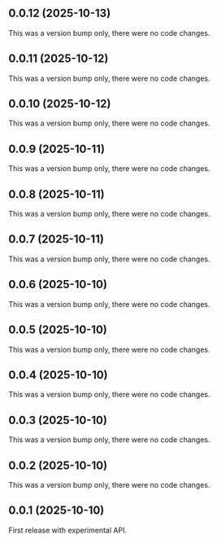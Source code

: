 ## 0.0.12 (2025-10-13)

This was a version bump only, there were no code changes.

## 0.0.11 (2025-10-12)

This was a version bump only, there were no code changes.

## 0.0.10 (2025-10-12)

This was a version bump only, there were no code changes.

## 0.0.9 (2025-10-11)

This was a version bump only, there were no code changes.

## 0.0.8 (2025-10-11)

This was a version bump only, there were no code changes.

## 0.0.7 (2025-10-11)

This was a version bump only, there were no code changes.

## 0.0.6 (2025-10-10)

This was a version bump only, there were no code changes.

## 0.0.5 (2025-10-10)

This was a version bump only, there were no code changes.

## 0.0.4 (2025-10-10)

This was a version bump only, there were no code changes.

## 0.0.3 (2025-10-10)

This was a version bump only, there were no code changes.

## 0.0.2 (2025-10-10)

This was a version bump only, there were no code changes.

## 0.0.1 (2025-10-10)

First release with experimental API.
